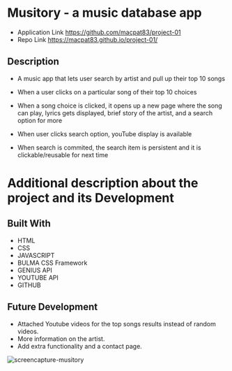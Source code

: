 # Musitory - a music database app

* Application Link https://github.com/macpat83/project-01
* Repo Link https://macpat83.github.io/project-01/


## Description

* A music app that lets user search by artist and pull up their top 10 songs

* When a user clicks on a particular song of their top 10 choices 

* When a song choice is clicked, it opens up a new page where the song can play, lyrics gets displayed, brief story of the artist, and a search option for more

* When user clicks search option, youTube display is available

* When search is commited, the search item is persistent and it is clickable/reusable for next time


# Additional description about the project and its Development

## Built With

- HTML 
- CSS
- JAVASCRIPT
- BULMA CSS Framework
- GENIUS API
- YOUTUBE API
- GITHUB 


## Future Development

- Attached Youtube videos for the top songs results instead of random videos.
- More information on the artist. 
- Add extra functionality and a contact page.



![screencapture-musitory](https://user-images.githubusercontent.com/101297588/167228635-66006852-5600-43a2-890e-52cdf76ab321.png)
